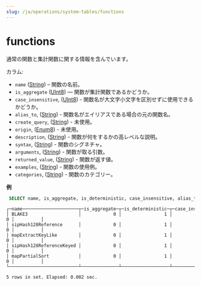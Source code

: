 ```yaml
---
slug: /ja/operations/system-tables/functions
---
```

# functions

通常の関数と集計関数に関する情報を含んでいます。

カラム:

- `name` ([String](../../sql-reference/data-types/string.md)) – 関数の名前。
- `is_aggregate` ([UInt8](../../sql-reference/data-types/int-uint.md)) — 関数が集計関数であるかどうか。
- `case_insensitive`, ([UInt8](../../sql-reference/data-types/int-uint.md)) - 関数名が大文字小文字を区別せずに使用できるかどうか。
- `alias_to`, ([String](../../sql-reference/data-types/string.md)) - 関数名がエイリアスである場合の元の関数名。
- `create_query`, ([String](../../sql-reference/data-types/enum.md)) - 未使用。
- `origin`, ([Enum8](../../sql-reference/data-types/string.md)) - 未使用。
- `description`, ([String](../../sql-reference/data-types/string.md)) - 関数が何をするかの高レベルな説明。
- `syntax`, ([String](../../sql-reference/data-types/string.md)) - 関数のシグネチャ。
- `arguments`, ([String](../../sql-reference/data-types/string.md)) - 関数が取る引数。
- `returned_value`, ([String](../../sql-reference/data-types/string.md)) - 関数が返す値。
- `examples`, ([String](../../sql-reference/data-types/string.md)) - 関数の使用例。
- `categories`, ([String](../../sql-reference/data-types/string.md)) - 関数のカテゴリー。

**例**

```sql
 SELECT name, is_aggregate, is_deterministic, case_insensitive, alias_to FROM system.functions LIMIT 5;
```

```text
┌─name─────────────────────┬─is_aggregate─┬─is_deterministic─┬─case_insensitive─┬─alias_to─┐
│ BLAKE3                   │            0 │                1 │                0 │          │
│ sipHash128Reference      │            0 │                1 │                0 │          │
│ mapExtractKeyLike        │            0 │                1 │                0 │          │
│ sipHash128ReferenceKeyed │            0 │                1 │                0 │          │
│ mapPartialSort           │            0 │                1 │                0 │          │
└──────────────────────────┴──────────────┴──────────────────┴──────────────────┴──────────┘

5 rows in set. Elapsed: 0.002 sec.
```
